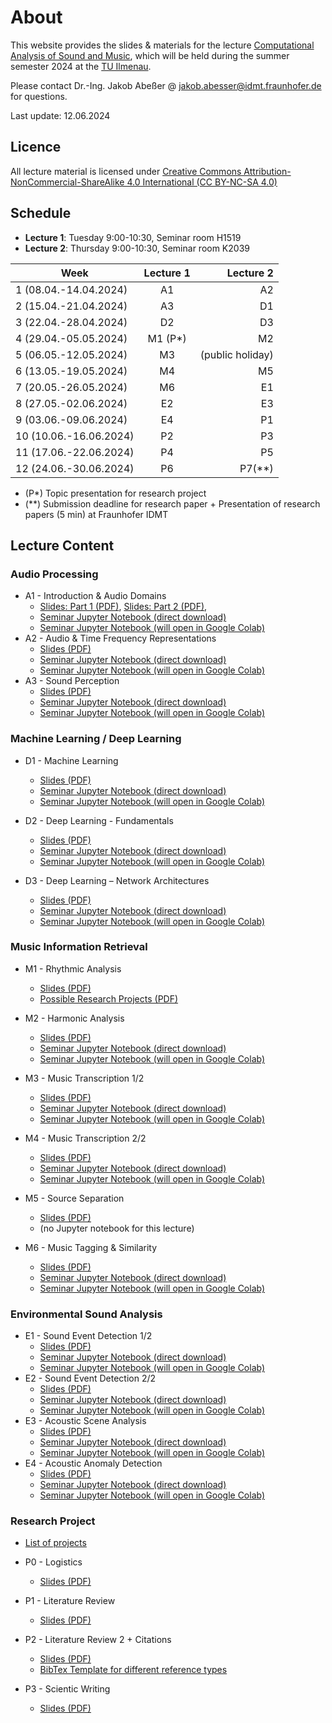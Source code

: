 # About

This website provides the slides & materials for the lecture [Computational Analysis of Sound and Music](https://www.tu-ilmenau.de/modultafeln/?fnqall=201260), 
which will be held during the summer semester 2024 at the [TU Ilmenau](https://www.tu-ilmenau.de/).

Please contact Dr.-Ing. Jakob Abeßer @ <jakob.abesser@idmt.fraunhofer.de> for questions.

Last update: 12.06.2024

## Licence 

All lecture material is licensed under [Creative Commons Attribution-NonCommercial-ShareAlike 4.0 International (CC BY-NC-SA 4.0)](https://creativecommons.org/licenses/by-nc-sa/4.0/)

## Schedule

- **Lecture 1**: Tuesday 9:00-10:30, Seminar room H1519
- **Lecture 2**: Thursday 9:00-10:30, Seminar room K2039  

| Week                    | Lecture 1 |        Lecture 2 | 
|-------------------------|:---------:|-----------------:|
| 1  (08.04.-14.04.2024)  |    A1     |               A2 |
| 2  (15.04.-21.04.2024)  |    A3     |               D1 |
| 3  (22.04.-28.04.2024)  |    D2     |               D3 |
| 4  (29.04.-05.05.2024)  |  M1 (P*)  |               M2 |
| 5  (06.05.-12.05.2024)  |    M3     | (public holiday) |
| 6  (13.05.-19.05.2024)  |    M4     |               M5 |
| 7  (20.05.-26.05.2024)  |    M6     |               E1 |
| 8  (27.05.-02.06.2024)  |    E2     |               E3 |
| 9  (03.06.-09.06.2024)  |    E4     |               P1 |
| 10  (10.06.-16.06.2024) |    P2     |               P3 |
| 11  (17.06.-22.06.2024) |    P4     |               P5 |
| 12  (24.06.-30.06.2024) |    P6     |           P7(**) |

- (P*) Topic presentation for research project
- (**) Submission deadline for research paper + Presentation of research papers (5 min) at Fraunhofer IDMT

## Lecture Content

### Audio Processing

- A1 - Introduction & Audio Domains 
  - [Slides: Part 1 (PDF)](lectures/CASM_0_Introduction.pdf), [Slides: Part 2 (PDF)](lectures/CASM_A_1_Audio_Domains.pdf),  
  - [Seminar Jupyter Notebook (direct download)](notebooks/CASM_A_1_Audio_Domains.ipynb)
  - [Seminar Jupyter Notebook (will open in Google Colab)](https://colab.research.google.com/github/machinelistening/casm/blob/main/notebooks/CASM_A_1_Audio_Domains.ipynb)
- A2 - Audio & Time Frequency Representations
  - [Slides (PDF)](lectures/CASM_A_2_Audio_Time_Frequency_Representations.pdf)
  - [Seminar Jupyter Notebook (direct download)](notebooks/CASM_A_2_Audio_Time_Frequency_Representations.ipynb)
  - [Seminar Jupyter Notebook (will open in Google Colab)](https://colab.research.google.com/github/machinelistening/casm/blob/main/notebooks/CASM_A_2_Audio_Time_Frequency_Representations.ipynb)
- A3 - Sound Perception
  - [Slides (PDF)](lectures/CASM_A_3_Sound_Perception.pdf)
  - [Seminar Jupyter Notebook (direct download)](notebooks/CASM_A_3_Sound_Perception.ipynb)
  - [Seminar Jupyter Notebook (will open in Google Colab)](https://colab.research.google.com/github/machinelistening/casm/blob/main/notebooks/CASM_A_3_Sound_Perception.ipynb)

### Machine Learning / Deep Learning

- D1 - Machine Learning
  - [Slides (PDF)](lectures/CASM_DL_1_Machine_Learning.pdf)
  - [Seminar Jupyter Notebook (direct download)](notebooks/CASM_D_1_Machine_Learning.ipynb)
  - [Seminar Jupyter Notebook (will open in Google Colab)](https://colab.research.google.com/github/machinelistening/casm/blob/main/notebooks/CASM_D_1_Machine_Learning.ipynb)

- D2 - Deep Learning - Fundamentals
  - [Slides (PDF)](lectures/CASM_DL_2_Deep_Learning_Fundamentals.pdf)
  - [Seminar Jupyter Notebook (direct download)](notebooks/CASM_D_2_Deep_Learning_Fundamentals.ipynb)
  - [Seminar Jupyter Notebook (will open in Google Colab)](https://colab.research.google.com/github/machinelistening/casm/blob/main/notebooks/CASM_D_2_Deep_Learning_Fundamentals.ipynb)

- D3 - Deep Learning – Network Architectures
  - [Slides (PDF)](lectures/CASM_DL_3_Deep_Learning_Network_Architectures.pdf)
  - [Seminar Jupyter Notebook (direct download)](notebooks/CASM_DL_3_Deep_Learning_Network_Architectures.ipynb)
  - [Seminar Jupyter Notebook (will open in Google Colab)](https://colab.research.google.com/github/machinelistening/casm/blob/main/notebooks/CASM_DL_3_Deep_Learning_Network_Architectures.ipynb)

### Music Information Retrieval

- M1 - Rhythmic Analysis
  - [Slides (PDF)](lectures/CASM_MIR_1_Rhythmic_Analysis.pdf)
  - [Possible Research Projects (PDF)](lectures/CASM_Research_Project_Topics.pdf)
- M2 - Harmonic Analysis
  - [Slides (PDF)](lectures/CASM_MIR_2_Harmonic_Analysis.pdf)
  - [Seminar Jupyter Notebook (direct download)](notebooks/CASM_MIR_2_Harmonic_Analysis.ipynb)
  - [Seminar Jupyter Notebook (will open in Google Colab)](https://colab.research.google.com/github/machinelistening/casm/blob/main/notebooks/CASM_MIR_2_Harmonic_Analysis.ipynb)
- M3 - Music Transcription 1/2
  - [Slides (PDF)](lectures/CASM_MIR_3_Music_Transcription_1.pdf)
  - [Seminar Jupyter Notebook (direct download)](notebooks/CASM_MIR_3_Music_Transcription_1.ipynb)
  - [Seminar Jupyter Notebook (will open in Google Colab)](https://colab.research.google.com/github/machinelistening/casm/blob/main/notebooks/CASM_MIR_3_Music_Transcription_1.ipynb)
- M4 - Music Transcription 2/2
  - [Slides (PDF)](lectures/CASM_MIR_4_Music_Transcription_2.pdf)
  - [Seminar Jupyter Notebook (direct download)](notebooks/CASM_MIR_4_Music_Transcription_2.ipynb)
  - [Seminar Jupyter Notebook (will open in Google Colab)](https://colab.research.google.com/github/machinelistening/casm/blob/main/notebooks/CASM_MIR_4_Music_Transcription_2.ipynb)
- M5 - Source Separation
  - [Slides (PDF)](lectures/CASM_MIR_5_Source_Separation.pdf)
  - (no Jupyter notebook for this lecture)

- M6 - Music Tagging & Similarity
  - [Slides (PDF)](lectures/CASM_MIR_6_Music_Tagging.pdf)
  - [Seminar Jupyter Notebook (direct download)](notebooks/CASM_MIR_6_Music_Tagging.ipynb)
  - [Seminar Jupyter Notebook (will open in Google Colab)](https://colab.research.google.com/github/machinelistening/casm/blob/main/notebooks/CASM_MIR_6_Music_Tagging.ipynb)

### Environmental Sound Analysis

- E1 - Sound Event Detection 1/2
  - [Slides (PDF)](lectures/CASM_ESA_1_Sound_Event_Detection_1.pdf)
  - [Seminar Jupyter Notebook (direct download)](notebooks/CASM_ESA_1_Sound_Event_Detection_1.ipynb)
  - [Seminar Jupyter Notebook (will open in Google Colab)](https://colab.research.google.com/github/machinelistening/casm/blob/main/notebooks/CASM_ESA_1_Sound_Event_Detection_1.ipynb)
- E2 - Sound Event Detection 2/2
  - [Slides (PDF)](lectures/CASM_ESA_2_Sound_Event_Detection_2.pdf)
  - [Seminar Jupyter Notebook (direct download)](notebooks/CASM_ESA_2_Sound_Event_Detection_2.ipynb)
  - [Seminar Jupyter Notebook (will open in Google Colab)](https://colab.research.google.com/github/machinelistening/casm/blob/main/notebooks/CASM_ESA_2_Sound_Event_Detection_2.ipynb)
- E3 - Acoustic Scene Analysis
  - [Slides (PDF)](lectures/CASM_ESA_3_Acoustic_Scene_Classification.pdf)
  - [Seminar Jupyter Notebook (direct download)](notebooks/CASM_ESA_3_Acoustic_Scene_Classification.ipynb)
  - [Seminar Jupyter Notebook (will open in Google Colab)](https://colab.research.google.com/github/machinelistening/casm/blob/main/notebooks/CASM_ESA_3_Acoustic_Scene_Classification.ipynb)
- E4 - Acoustic Anomaly Detection
  - [Slides (PDF)](lectures/CASM_ESA_4_Acoustic_Anomaly_Detection.pdf)
  - [Seminar Jupyter Notebook (direct download)](notebooks/CASM_ESA_4_Acoustic_Anomaly_Detection.ipynb)
  - [Seminar Jupyter Notebook (will open in Google Colab)](https://colab.research.google.com/github/machinelistening/casm/blob/main/notebooks/CASM_ESA_4_Acoustic_Anomaly_Detection.ipynb)

### Research Project

- [List of projects](https://fraunhofer-my.sharepoint.com/:x:/g/personal/jakob_abesser_idmt_fraunhofer_de/EW-2-X1NOLlDl1UhWKdsIdkBn_D2YgdeUmNL22hSBswHDw?e=4ZBwZM)

- P0 - Logistics
  - [Slides (PDF)](lectures/CASM_PRO_0_Logistics.pdf)
- P1 - Literature Review
  - [Slides (PDF)](lectures/CASM_PRO_1_Literature_Research.pdf)
- P2 - Literature Review 2 + Citations
  - [Slides (PDF)](lectures/CASM_PRO_2_Literature_Research_2.pdf)
  - [BibTex Template for different reference types](lectures/bibtex_template.bib)
- P3 - Scientic Writing
  - [Slides (PDF)](lectures/CASM_PRO_3_Scientific_Writing.pdf)


